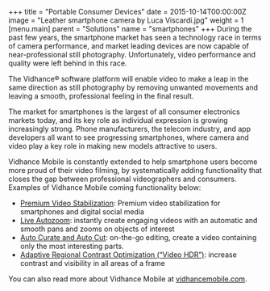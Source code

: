 +++
title = "Portable Consumer Devices"
date = 2015-10-14T00:00:00Z
image = "Leather smartphone camera by Luca Viscardi.jpg"
weight = 1
[menu.main]
parent = "Solutions"
name = "smartphones"
+++
During the past few years, the smartphone market has seen a technology race in terms of camera performance, and market leading devices are now capable of near-professional still photography. Unfortunately, video performance and quality were left behind in this race.

The Vidhance® software platform will enable video to make a leap in the same direction as still photography by removing unwanted movements and leaving a smooth, professional feeling in the final result.
<!--more-->
The market for smartphones is the largest of all consumer electronics markets today, and its key role as individual expression is growing increasingly strong. Phone manufacturers, the telecom industry, and app developers all want to see progressing smartphones, where camera and video play a key role in making new models attractive to users.

Vidhance Mobile is constantly extended to help smartphone users become more proud of their video filming, by systematically adding functionality that closes the gap between professional videographers and consumers. Examples of Vidhance Mobile coming functionality below:

- [Premium Video Stabilization](/solutions/stabilization): Premium video stabilization for smartphones and digital social media
- [Live Autozoom](/solutions/autozoom): instantly create engaging videos with an automatic and smooth pans and zooms on objects of interest
- [Auto Curate and Auto Cut](/solutions/autocut): on-the-go editing, create a video containing only the most interesting parts.
- [Adaptive Regional Contrast Optimization (“Video HDR”)](/solutions/contrast): increase contrast and visibility in all areas of a frame

You can also read more about Vidhance Mobile at [vidhancemobile.com](http://vidhancemobile.com).
